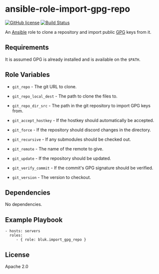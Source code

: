 ansible-role-import-gpg-repo
============================

[![GitHub license](https://img.shields.io/github/license/bluk/ansible-role-import-gpg-repo.svg)](https://github.com/bluk/ansible-role-import-gpg-repo/blob/master/LICENSE) [![Build Status](https://travis-ci.org/bluk/ansible-role-import-gpg-repo.svg?branch=master)](https://travis-ci.org/bluk/ansible-role-import-gpg-repo)

An [Ansible](https://www.ansible.com) role to clone a repository and import public [GPG](https://www.gnupg.org/) keys from it.

Requirements
------------

It is assumed GPG is already installed and is available on the `$PATH`.

Role Variables
--------------

* `git_repo` - The git URL to clone.

* `git_repo_local_dest` - The path to clone the files to.

* `git_repo_dir_src` - The path in the git repository to import GPG keys from.

* `git_accept_hostkey` - If the hostkey should automatically be accepted.

* `git_force` - If the repository should discord changes in the directory.

* `git_recursive` - If any submodules should be checked out.

* `git_remote` - The name of the remote to give.

* `git_update` - If the repository should be updated.

* `git_verify_commit` - If the commit's GPG signature should be verified.

* `git_version` - The version to checkout.

Dependencies
------------

No dependencies.

Example Playbook
----------------

```
- hosts: servers
  roles:
     - { role: bluk.import_gpg_repo }
```

License
-------

Apache 2.0

